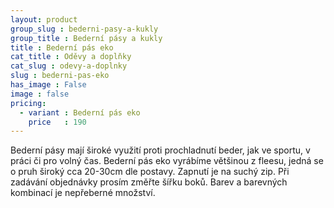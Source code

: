 ```yaml
---
layout: product
group_slug : bederni-pasy-a-kukly
group_title : Bederní pásy a kukly
title : Bederní pás eko
cat_title : Oděvy a doplňky
cat_slug : odevy-a-doplnky
slug : bederni-pas-eko
has_image : False
image : false
pricing:
  - variant : Bederní pás eko
    price   : 190
---
```


Bederní pásy mají široké využití proti prochladnutí beder, jak ve sportu, v práci či pro volný čas. Bederní pás eko vyrábíme většinou z fleesu, jedná se o pruh široký cca 20-30cm dle postavy. Zapnutí je na suchý zip. Při zadávání objednávky prosím změřte šířku boků. Barev a barevných kombinací je nepřeberné množství.

